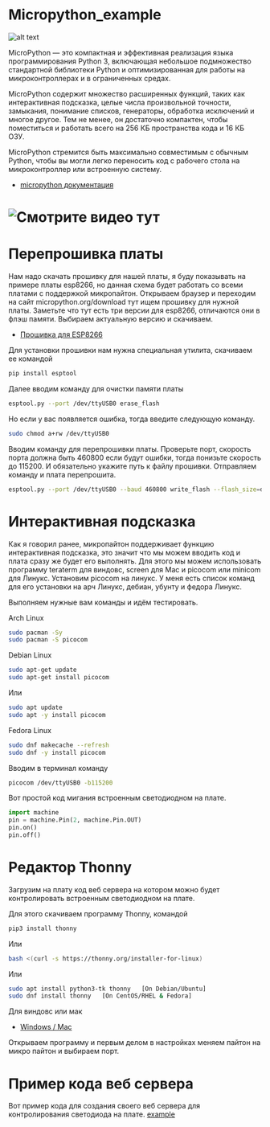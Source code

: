 # Micropython_example


![alt text](https://upload.wikimedia.org/wikipedia/commons/thumb/4/4e/Micropython-logo.svg/1200px-Micropython-logo.svg.png)

MicroPython — это компактная и эффективная реализация языка программирования Python 3, включающая небольшое подмножество стандартной библиотеки Python и оптимизированная для работы на микроконтроллерах и в ограниченных средах.

MicroPython содержит множество расширенных функций, таких как интерактивная подсказка, целые числа произвольной точности, замыкания, понимание списков, генераторы, обработка исключений и многое другое. Тем не менее, он достаточно компактен, чтобы поместиться и работать всего на 256 КБ пространства кода и 16 КБ ОЗУ.

MicroPython стремится быть максимально совместимым с обычным Python, чтобы вы могли легко переносить код с рабочего стола на микроконтроллер или встроенную систему.

* [micropython документация](http://docs.micropython.org/en/latest/library/index.html)

# ![Смотрите видео тут](https://youtu.be/-a0UWcFG3VA)

# Перепрошивка платы

Нам надо скачать прошивку для нашей платы, я буду показывать на примере платы esp8266, но данная схема будет работать со всеми платами с поддержкой микропайтон. Открываем браузер и переходим на сайт micropython.org/download тут ищем прошивку для нужной платы. Заметьте что тут есть три версии для esp8266, отличаются они в флэш памяти. Выбираем актуальную версию и скачиваем.

* [Прошивка для ESP8266](https://micropython.org/download/esp8266-1m/)

Для установки прошивки нам нужна специальная утилита, скачиваем ее командой 
```sh
pip install esptool 
```

Далее вводим команду для очистки памяти платы
```sh
esptool.py --port /dev/ttyUSB0 erase_flash
```

Но если у вас появляется ошибка, тогда введите следующую команду.
```sh
sudo chmod a+rw /dev/ttyUSB0
```

Вводим команду для перепрошивки платы. Проверьте порт, скорость порта должна быть 460800 если будут ошибки, тогда понизьте скорость до 115200. И обязательно укажите путь к файлу прошивки. Отправляем команду и плата перепрошита.
```sh
esptool.py --port /dev/ttyUSB0 --baud 460800 write_flash --flash_size=detect 0 /home/stanislav/Загрузки/esp8266-1m-20220618-v1.19.1.bin
```

# Интерактивная подсказка

Как я говорил ранее, микропайтон поддерживает функцию интерактивная подсказка, это значит что мы можем вводить код и плата сразу же будет его выполнять. Для этого мы можем использовать программу teraterm для виндовс, screen для Mac и picocom или minicom для Линукс. Установим picocom на линукс. У меня есть список команд для его установки на арч Линукс, дебиан, убунту и федора Линукс.

Выполняем нужные вам команды и идём тестировать.

Arch Linux
```sh
sudo pacman -Sy
sudo pacman -S picocom
```

Debian Linux
```sh
sudo apt-get update
sudo apt-get install picocom
```
Или
```sh
sudo apt update
sudo apt -y install picocom
```

Fedora Linux
```sh
sudo dnf makecache --refresh
sudo dnf -y install picocom
```
Вводим в терминал команду
```sh
picocom /dev/ttyUSB0 -b115200
```

Вот простой код мигания встроенным светодиодном на плате.
```py
import machine
pin = machine.Pin(2, machine.Pin.OUT)
pin.on()
pin.off()
```

# Редактор Thonny

Загрузим на плату код веб сервера на котором можно будет контролировать встроенным светодиодном на плате.

Для этого скачиваем программу Thonny, командой
```sh
pip3 install thonny
```
Или
```sh
bash <(curl -s https://thonny.org/installer-for-linux)
```
Или
```sh
sudo apt install python3-tk thonny   [On Debian/Ubuntu]
sudo dnf install thonny   [On CentOS/RHEL & Fedora]
```

Для виндовс или мак
* [Windows / Mac](https://thonny.org/)

Открываем программу и первым делом в настройках меняем пайтон на микро пайтон и выбираем порт.

# Пример кода веб сервера

Вот пример кода для создания своего веб сервера для контролирования светодиода на плате.
[example](https://github.com/itprosta/micropython_example/tree/main/web_server_example)
